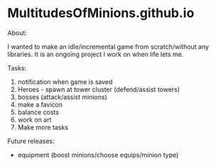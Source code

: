 # MultitudesOfMinions.github.io

About: 

I wanted to make an idle/incremental game from scratch/without any libraries. It is an ongoing project I work on when life lets me.

Tasks:
<ol>
 <li>notification when game is saved</li>
 <li>Heroes - spawn at tower cluster (defend/assist towers)</li>
 <li>bosses (attack/assist minions)</li>
 <li>make a favicon</li>
 <li>balance costs</li>
 <li>work on art</li>
 <li>Make more tasks</li>
</ol>

Future releases:
<ul>
 <li>equipment (boost minions/choose equips/minion type)</li>
</ul>
